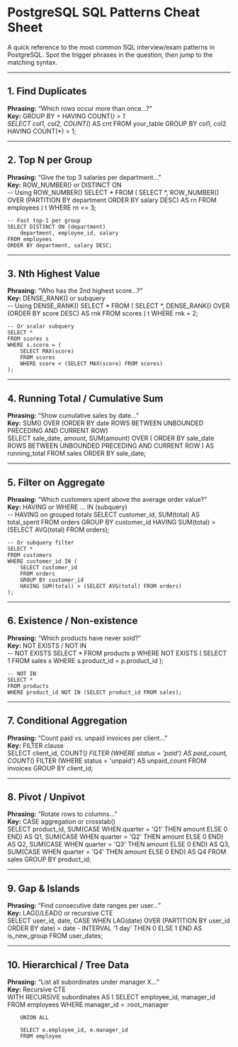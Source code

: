 # PostgreSQL SQL Patterns Cheat Sheet

A quick reference to the most common SQL interview/exam patterns in PostgreSQL. Spot the trigger phrases in the question, then jump to the matching syntax.

---

## 1. Find Duplicates
**Phrasing:** “Which rows occur more than once…?”  
**Key:** GROUP BY + HAVING COUNT(*) > 1  
    SELECT col1, col2, COUNT(*) AS cnt
    FROM your_table
    GROUP BY col1, col2
    HAVING COUNT(*) > 1;

---

## 2. Top N per Group
**Phrasing:** “Give the top 3 salaries per department…”  
**Key:** ROW_NUMBER() or DISTINCT ON  
    -- Using ROW_NUMBER()
    SELECT *
    FROM (
        SELECT
            *,
            ROW_NUMBER() OVER (PARTITION BY department ORDER BY salary DESC) AS rn
        FROM employees
    ) t
    WHERE rn <= 3;

    -- Fast top-1 per group
    SELECT DISTINCT ON (department)
        department, employee_id, salary
    FROM employees
    ORDER BY department, salary DESC;

---

## 3. Nth Highest Value
**Phrasing:** “Who has the 2nd highest score…?”  
**Key:** DENSE_RANK() or subquery  
    -- Using DENSE_RANK()
    SELECT *
    FROM (
        SELECT
            *,
            DENSE_RANK() OVER (ORDER BY score DESC) AS rnk
        FROM scores
    ) t
    WHERE rnk = 2;

    -- Or scalar subquery
    SELECT *
    FROM scores s
    WHERE s.score = (
        SELECT MAX(score)
        FROM scores
        WHERE score < (SELECT MAX(score) FROM scores)
    );

---

## 4. Running Total / Cumulative Sum
**Phrasing:** “Show cumulative sales by date…”  
**Key:** SUM() OVER (ORDER BY date ROWS BETWEEN UNBOUNDED PRECEDING AND CURRENT ROW)  
    SELECT
        sale_date,
        amount,
        SUM(amount) OVER (
            ORDER BY sale_date
            ROWS BETWEEN UNBOUNDED PRECEDING AND CURRENT ROW
        ) AS running_total
    FROM sales
    ORDER BY sale_date;

---

## 5. Filter on Aggregate
**Phrasing:** “Which customers spent above the average order value?”  
**Key:** HAVING or WHERE … IN (subquery)  
    -- HAVING on grouped totals
    SELECT customer_id, SUM(total) AS total_spent
    FROM orders
    GROUP BY customer_id
    HAVING SUM(total) > (SELECT AVG(total) FROM orders);

    -- Or subquery filter
    SELECT *
    FROM customers
    WHERE customer_id IN (
        SELECT customer_id
        FROM orders
        GROUP BY customer_id
        HAVING SUM(total) > (SELECT AVG(total) FROM orders)
    );

---

## 6. Existence / Non-existence
**Phrasing:** “Which products have never sold?”  
**Key:** NOT EXISTS / NOT IN  
    -- NOT EXISTS
    SELECT *
    FROM products p
    WHERE NOT EXISTS (
        SELECT 1
        FROM sales s
        WHERE s.product_id = p.product_id
    );

    -- NOT IN
    SELECT *
    FROM products
    WHERE product_id NOT IN (SELECT product_id FROM sales);

---

## 7. Conditional Aggregation
**Phrasing:** “Count paid vs. unpaid invoices per client…”  
**Key:** FILTER clause  
    SELECT
        client_id,
        COUNT(*) FILTER (WHERE status = 'paid')   AS paid_count,
        COUNT(*) FILTER (WHERE status = 'unpaid') AS unpaid_count
    FROM invoices
    GROUP BY client_id;

---

## 8. Pivot / Unpivot
**Phrasing:** “Rotate rows to columns…”  
**Key:** CASE aggregation or crosstab()  
    SELECT
        product_id,
        SUM(CASE WHEN quarter = 'Q1' THEN amount ELSE 0 END) AS Q1,
        SUM(CASE WHEN quarter = 'Q2' THEN amount ELSE 0 END) AS Q2,
        SUM(CASE WHEN quarter = 'Q3' THEN amount ELSE 0 END) AS Q3,
        SUM(CASE WHEN quarter = 'Q4' THEN amount ELSE 0 END) AS Q4
    FROM sales
    GROUP BY product_id;

---

## 9. Gap & Islands
**Phrasing:** “Find consecutive date ranges per user…”  
**Key:** LAG()/LEAD() or recursive CTE  
    SELECT
        user_id,
        date,
        CASE
            WHEN LAG(date) OVER (PARTITION BY user_id ORDER BY date) = date - INTERVAL '1 day'
            THEN 0 ELSE 1
        END AS is_new_group
    FROM user_dates;

---

## 10. Hierarchical / Tree Data
**Phrasing:** “List all subordinates under manager X…”  
**Key:** Recursive CTE  
    WITH RECURSIVE subordinates AS (
        SELECT employee_id, manager_id
        FROM employees
        WHERE manager_id = :root_manager

        UNION ALL

        SELECT e.employee_id, e.manager_id
        FROM employee
